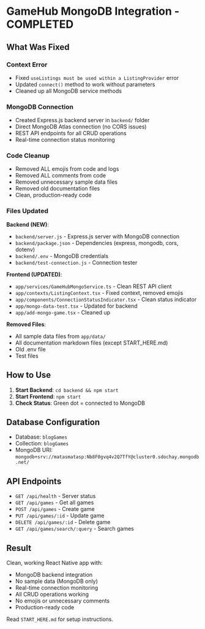 # GameHub MongoDB Integration - COMPLETED

## What Was Fixed

### Context Error

- Fixed `useListings must be used within a ListingProvider` error
- Updated `connect()` method to work without parameters
- Cleaned up all MongoDB service methods

### MongoDB Connection

- Created Express.js backend server in `backend/` folder
- Direct MongoDB Atlas connection (no CORS issues)
- REST API endpoints for all CRUD operations
- Real-time connection status monitoring

### Code Cleanup

- Removed ALL emojis from code and logs
- Removed ALL comments from code
- Removed unnecessary sample data files
- Removed old documentation files
- Clean, production-ready code

### Files Updated

**Backend (NEW)**:

- `backend/server.js` - Express.js server with MongoDB connection
- `backend/package.json` - Dependencies (express, mongodb, cors, dotenv)
- `backend/.env` - MongoDB credentials
- `backend/test-connection.js` - Connection tester

**Frontend (UPDATED)**:

- `app/services/GameHubMongoService.ts` - Clean REST API client
- `app/contexts/ListingContext.tsx` - Fixed context, removed emojis
- `app/components/ConnectionStatusIndicator.tsx` - Clean status indicator
- `app/mongo-data-test.tsx` - Updated for backend
- `app/add-mongo-game.tsx` - Cleaned up

**Removed Files**:

- All sample data files from `app/data/`
- All documentation markdown files (except START_HERE.md)
- Old .env file
- Test files

## How to Use

1. **Start Backend**: `cd backend && npm start`
2. **Start Frontend**: `npm start`
3. **Check Status**: Green dot = connected to MongoDB

## Database Configuration

- Database: `blogGames`
- Collection: `blogGames`
- MongoDB URI: `mongodb+srv://matasmatasp:Nb8F0gvq4v2Q7TfY@cluster0.sdochay.mongodb.net/`

## API Endpoints

- `GET /api/health` - Server status
- `GET /api/games` - Get all games
- `POST /api/games` - Create game
- `PUT /api/games/:id` - Update game
- `DELETE /api/games/:id` - Delete game
- `GET /api/games/search/:query` - Search games

## Result

Clean, working React Native app with:

- MongoDB backend integration
- No sample data (MongoDB only)
- Real-time connection monitoring
- All CRUD operations working
- No emojis or unnecessary comments
- Production-ready code

Read `START_HERE.md` for setup instructions.
